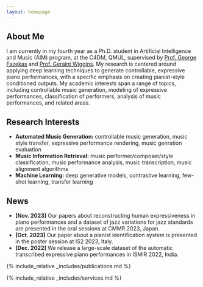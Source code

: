 ```yaml
---
layout: homepage
---
```


## About Me

I am currently in my fourth year as a Ph.D. student in Artificial Intelligence and Music (AIM) program, at the C4DM, QMUL, supervised by [Prof. George Fazekas](https://www.eecs.qmul.ac.uk/~gyorgyf/about.html) and [Prof. Geraint Wiggins](https://ai.vub.ac.be/team/geraint-wiggins/). My research is centered around applying deep learning techniques to generate controllable, expressive piano performances, with a specific emphasis on creating pianist-style conditioned outputs. My academic interests span a range of topics, including controllable music generation, modeling of expressive performances, classification of performers, analysis of music performances, and related areas.

## Research Interests

- **Automated Music Generation:** controllable music generation, music style transfer, expressive performance rendering, music genration evaluation
- **Music Information Retrieval:** music performer/composer/style classification, music performance analysis, music transcription, music alignment algorithms
- **Machine Learning:** deep generative models, contrastive learning, few-shot learning, transfer learning

## News

- **[Nov. 2023]** Our papers about reconstructing human expressiveness in piano performances and a dataset of jazz variations for jazz standards are presented in the oral sessions at CMMR 2023, Japan.
- **[Oct. 2023]** Our paper about a pianist identification system is presented in the poster session at IS2 2023, Italy.
- **[Dec. 2022]** We release a large-scale dataset of the automatic transcribed expressive piano performances in ISMIR 2022, India.

{% include_relative _includes/publications.md %}

{% include_relative _includes/services.md %}
